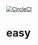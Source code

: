 [![CircleCI](https://circleci.com/gh/richpauly13/easy/tree/master.svg?style=svg)](https://circleci.com/gh/richpauly13/easy/tree/master)

# easy
